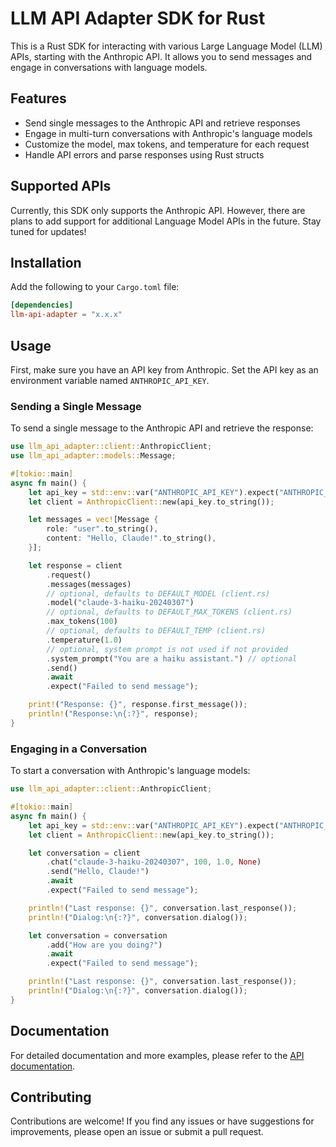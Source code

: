 # LLM API Adapter SDK for Rust

This is a Rust SDK for interacting with various Large Language Model (LLM) APIs, starting with the Anthropic API. It
allows you to
send messages and engage in conversations with language models.

## Features

- Send single messages to the Anthropic API and retrieve responses
- Engage in multi-turn conversations with Anthropic's language models
- Customize the model, max tokens, and temperature for each request
- Handle API errors and parse responses using Rust structs

## Supported APIs

Currently, this SDK only supports the Anthropic API. However, there are plans to add support for additional Language
Model APIs in the future. Stay tuned for updates!

## Installation

Add the following to your `Cargo.toml` file:

```toml
[dependencies]
llm-api-adapter = "x.x.x"
```

## Usage

First, make sure you have an API key from Anthropic. Set the API key as an environment variable
named `ANTHROPIC_API_KEY`.

### Sending a Single Message

To send a single message to the Anthropic API and retrieve the response:

```rust
use llm_api_adapter::client::AnthropicClient;
use llm_api_adapter::models::Message;

#[tokio::main]
async fn main() {
    let api_key = std::env::var("ANTHROPIC_API_KEY").expect("ANTHROPIC_API_KEY must be set.");
    let client = AnthropicClient::new(api_key.to_string());

    let messages = vec![Message {
        role: "user".to_string(),
        content: "Hello, Claude!".to_string(),
    }];

    let response = client
        .request()
        .messages(messages)
        // optional, defaults to DEFAULT_MODEL (client.rs)
        .model("claude-3-haiku-20240307")
        // optional, defaults to DEFAULT_MAX_TOKENS (client.rs)
        .max_tokens(100)
        // optional, defaults to DEFAULT_TEMP (client.rs)
        .temperature(1.0)
        // optional, system prompt is not used if not provided
        .system_prompt("You are a haiku assistant.") // optional
        .send()
        .await
        .expect("Failed to send message");

    print!("Response: {}", response.first_message());
    println!("Response:\n{:?}", response);
}
```

### Engaging in a Conversation

To start a conversation with Anthropic's language models:

```rust
use llm_api_adapter::client::AnthropicClient;

#[tokio::main]
async fn main() {
    let api_key = std::env::var("ANTHROPIC_API_KEY").expect("ANTHROPIC_API_KEY must be set.");
    let client = AnthropicClient::new(api_key.to_string());

    let conversation = client
        .chat("claude-3-haiku-20240307", 100, 1.0, None)
        .send("Hello, Claude!")
        .await
        .expect("Failed to send message");

    println!("Last response: {}", conversation.last_response());
    println!("Dialog:\n{:?}", conversation.dialog());

    let conversation = conversation
        .add("How are you doing?")
        .await
        .expect("Failed to send message");

    println!("Last response: {}", conversation.last_response());
    println!("Dialog:\n{:?}", conversation.dialog());
}
```

## Documentation

For detailed documentation and more examples, please refer to the [API documentation](link_to_docs).

## Contributing

Contributions are welcome! If you find any issues or have suggestions for improvements, please open an issue or submit a
pull request.

